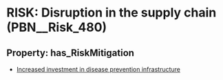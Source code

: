 # RISK: __Disruption in the supply chain__ (PBN__Risk_480)

## Property: has_RiskMitigation

* [Increased investment in disease prevention infrastructure](PBN__RiskMitigation_677)

